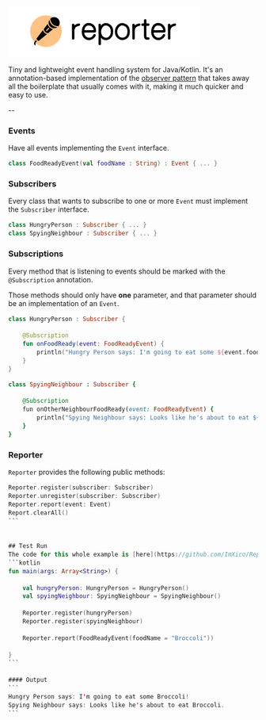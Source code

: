 ![alt text](https://raw.githubusercontent.com/ImXico/Reporter/master/reporter-logo.png)

Tiny and lightweight event handling system for Java/Kotlin. It's an annotation-based implementation of the [observer pattern](https://en.wikipedia.org/wiki/Observer_pattern) that takes away all the boilerplate that usually comes with it, making it much quicker and easy to use.

--

### Events
Have all events implementing the ```Event``` interface.
```kotlin
class FoodReadyEvent(val foodName : String) : Event { ... }
```

### Subscribers
Every class that wants to subscribe to one or more ```Event``` must implement the ```Subscriber``` interface.
```kotlin
class HungryPerson : Subscriber { ... }
class SpyingNeighbour : Subscriber { ... }
```

### Subscriptions
Every method that is listening to events should be marked with the ```@Subscription``` annotation.

Those methods should only have **one** parameter, and that parameter should be an implementation of an ```Event```.
```kotlin
class HungryPerson : Subscriber {
 
    @Subscription
    fun onFoodReady(event: FoodReadyEvent) {
        println("Hungry Person says: I'm going to eat some ${event.foodName}!")
    }
}
```
```ruby
class SpyingNeighbour : Subscriber {

    @Subscription
    fun onOtherNeighbourFoodReady(event: FoodReadyEvent) {
        println("Spying Neighbour says: Looks like he's about to eat ${event.foodName}...")
    }
}
```

### Reporter
```Reporter``` provides the following public methods:
````kotlin
Reporter.register(subscriber: Subscriber)
Reporter.unregister(subscriber: Subscriber)
Reporter.report(event: Event)
Report.clearAll()
```


## Test Run
The code for this whole example is [here](https://github.com/ImXico/Reporter/tree/master/src/example).
```kotlin
fun main(args: Array<String>) {
    
    val hungryPerson: HungryPerson = HungryPerson()
    val spyingNeighbour: SpyingNeighbour = SpyingNeighbour()
    
    Reporter.register(hungryPerson)
    Reporter.register(spyingNeighbour)
    
    Reporter.report(FoodReadyEvent(foodName = "Broccoli"))
    
}
```

#### Output
```
Hungry Person says: I'm going to eat some Broccoli!
Spying Neighbour says: Looks like he's about to eat Broccoli.
```
